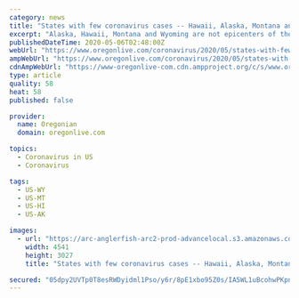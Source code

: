 ```yaml
---
category: news
title: "States with few coronavirus cases -- Hawaii, Alaska, Montana and Wyoming -- get big share of federal aid"
excerpt: "Alaska, Hawaii, Montana and Wyoming are not epicenters of the coronavirus pandemic. Yet these four states scored big this spring when Congress pumped out direct federal aid, while the two hardest-hit states,"
publishedDateTime: 2020-05-06T02:48:00Z
webUrl: "https://www.oregonlive.com/coronavirus/2020/05/states-with-few-coronavirus-cases-hawaii-alaska-montana-and-wyoming-get-big-share-of-federal-aid.html"
ampWebUrl: "https://www.oregonlive.com/coronavirus/2020/05/states-with-few-coronavirus-cases-hawaii-alaska-montana-and-wyoming-get-big-share-of-federal-aid.html?outputType=amp"
cdnAmpWebUrl: "https://www-oregonlive-com.cdn.ampproject.org/c/s/www.oregonlive.com/coronavirus/2020/05/states-with-few-coronavirus-cases-hawaii-alaska-montana-and-wyoming-get-big-share-of-federal-aid.html?outputType=amp"
type: article
quality: 58
heat: 58
published: false

provider:
  name: Oregonian
  domain: oregonlive.com

topics:
  - Coronavirus in US
  - Coronavirus

tags:
  - US-WY
  - US-MT
  - US-HI
  - US-AK

images:
  - url: "https://arc-anglerfish-arc2-prod-advancelocal.s3.amazonaws.com/public/U4JX5FENSZENFCLURJCTZIK7II.jpg"
    width: 4541
    height: 3027
    title: "States with few coronavirus cases -- Hawaii, Alaska, Montana and Wyoming -- get big share of federal aid"

secured: "05dpy2UVTp0T8esRWDyidml1Pso/y6r/8pE1xbo95Z0s/IA5WL1uBcohwPKpnGia7s97mEtAzBWcig+PoKx5qWB8ObS2hW5FUIKZ6bxpQb5V8A21XGsa2L7qjzz0hVkZfA10ZP4GuthDAg2TMmB6LA3ZBOSMZDTuC2Fvqj8DjVyOL56vuO9YwyjkH4DNj5ENG+fr51mwYGNFU3VOCIHqH0go8dwua/KgDusRzBa/M3VojsH10ufbW5XN+1aJeSxa1ZraGcM4O6Ajo6eX7PhCyfySiy8BlmenkyEwqxJYhXCopxmLCt5pdvwPX7jabdV9KMd43q5E6T+0b3PORIExljP2n1ppCQfjcVRuuiVUWM1FI0Gpz9VzPqSNhhW4f2ovoiXiY01zatVpFlrccMFxagh4oR1y7Y+awbJoHjmjnrbwIPTMOsil7i6aAPHg6K4o6iuQonpMH9fG2uo/fxkVmJ/2zgqyw6qlCG8ZcTiBbYg=;uKAu1NDGy7dgxiofiDWAcA=="
---
```


